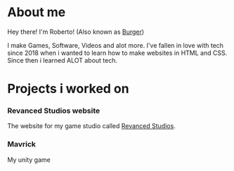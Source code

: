 # About me
Hey there! I'm Roberto! (Also known as [Burger](https://www.youtube.com/c/burgerman1))

I make Games, Software, Videos and alot more. I've fallen in love with tech since 2018 when i wanted to learn how to make websites in HTML and CSS. Since then i learned ALOT about tech.

# Projects i worked on

### Revanced Studios website
The website for my game studio called [Revanced Studios](https://revanced-studios.github.io/).

### Mavrick
My unity game
